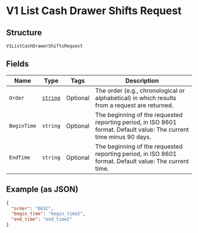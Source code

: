 
# V1 List Cash Drawer Shifts Request

## Structure

`V1ListCashDrawerShiftsRequest`

## Fields

| Name | Type | Tags | Description |
|  --- | --- | --- | --- |
| `Order` | [`string`](/doc/models/sort-order.md) | Optional | The order (e.g., chronological or alphabetical) in which results from a request are returned. |
| `BeginTime` | `string` | Optional | The beginning of the requested reporting period, in ISO 8601 format. Default value: The current time minus 90 days. |
| `EndTime` | `string` | Optional | The beginning of the requested reporting period, in ISO 8601 format. Default value: The current time. |

## Example (as JSON)

```json
{
  "order": "DESC",
  "begin_time": "begin_time2",
  "end_time": "end_time2"
}
```

